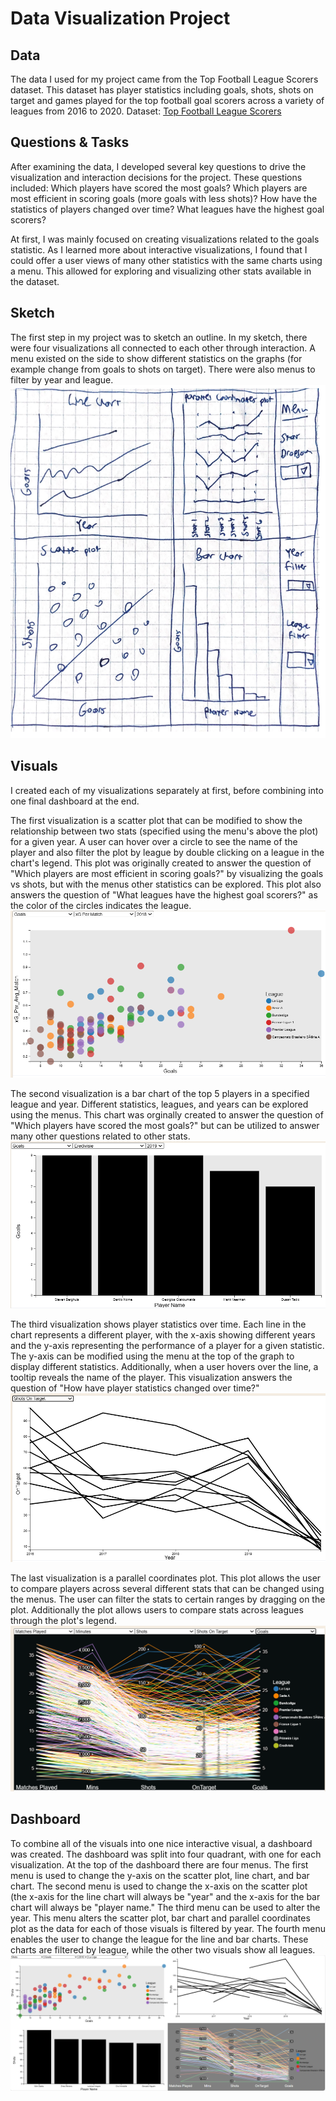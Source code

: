 # Data Visualization Project

## Data

The data I used for my project came from the Top Football League Scorers dataset. This dataset has player statistics including goals, shots, shots on target and games played for the top football goal scorers across a variety of leagues from 2016 to 2020. 
Dataset: [Top Football League Scorers](https://www.kaggle.com/datasets/mohamedhanyyy/top-football-leagues-scorers)


## Questions & Tasks

After examining the data, I developed several key questions to drive the visualization and interaction decisions for the project. These questions included: Which players have scored the most goals? Which players are most efficient in scoring goals (more goals with less shots)? How have the statistics of players changed over time? What leagues have the highest goal scorers?

At first, I was mainly focused on creating visualizations related to the goals statistic. As I learned more about interactive visualizations, I found that I could offer a user views of many other statistics with the same charts using a menu. This allowed for exploring and visualizing other stats available in the dataset. 

## Sketch

The first step in my project was to sketch an outline. In my sketch, there were four visualizations all connected to each other through interaction. A menu existed on the side to show different statistics on the graphs (for example change from goals to shots on target). There were also menus to filter by year and league. 
![image](https://github.com/eschuman20/dataviz-project-repo/blob/master/outline_2.png)


## Visuals

I created each of my visualizations separately at first, before combining into one final dashboard at the end. 

The first visualization is a scatter plot that can be modified to show the relationship between two stats (specified using the menu's above the plot) for a given year. A user can hover over a circle to see the name of the player and also filter the plot by league by double clicking on a league in the chart's legend. This plot was originally created to answer the question of "Which players are most efficient in scoring goals?" by visualizing the goals vs shots, but with the menus other statistics can be explored. This plot also answers the question of "What leagues have the highest goal scorers?" as the color of the circles indicates the league. 
[![image](https://github.com/eschuman20/dataviz-project-repo/blob/master/scatter_plot2.png)](https://vizhub.com/eschuman20/scatterplotwithmenus)

The second visualization is a bar chart of the top 5 players in a specified league and year. Different statistics, leagues, and years can be explored using the menus. This chart was orginally created to answer the question of "Which players have scored the most goals?" but can be utilized to answer many other questions related to other stats. 
[![image](https://github.com/eschuman20/dataviz-project-repo/blob/master/bar_chart_2.png)](https://vizhub.com/eschuman20/a8852f0040ea442181e2beb970e5e7e4)

The third visualization shows player statistics over time. Each line in the chart represents a different player, with the x-axis showing different years and the y-axis representing the performance of a player for a given statistic. The y-axis can be modified using the menu at the top of the graph to display different statistics. Additionally, when a user hovers over the line, a tooltip reveals the name of the player. This visualization answers the question of "How have player statistics changed over time?"
[![image](https://github.com/eschuman20/dataviz-project-repo/blob/master/line_chart.png)](https://vizhub.com/eschuman20/goalscorersovertime)

The last visualization is a parallel coordinates plot. This plot allows the user to compare players across several different stats that can be changed using the menus. The user can filter the stats to certain ranges by dragging on the plot. Additionally the plot allows users to compare stats across leagues through the plot's legend.
[![image](https://github.com/eschuman20/dataviz-project-repo/blob/master/Parallel_Coordinates_2.png)](https://vizhub.com/eschuman20/topfootballscorersparallelcoordinates)


## Dashboard

To combine all of the visuals into one nice interactive visual, a dashboard was created. The dashboard was split into four quadrant, with one for each visualization. At the top of the dashboard there are four menus. The first menu is used to change the y-axis on the scatter plot, line chart, and bar chart. The second menu is used to change the x-axis on the scatter plot (the x-axis for the line chart will always be "year" and the x-axis for the bar chart will always be "player name." The third menu can be used to alter the year. This menu alters the scatter plot, bar chart and parallel coordinates plot as the data for each of those visuals is filtered by year. The fourth menu enables the user to change the league for the line and bar charts. These charts are filtered by league, while the other two visuals show all leagues.  
[![image](https://github.com/eschuman20/dataviz-project-repo/blob/master/dashboard.png)](https://vizhub.com/eschuman20/footballscorersdash)
